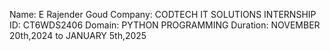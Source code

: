 Name: E Rajender Goud 
Company: CODTECH IT SOLUTIONS 
INTERNSHIP ID: CT6WDS2406 
Domain: PYTHON PROGRAMMING 
Duration: NOVEMBER 20th,2024 to JANUARY 5th,2025

